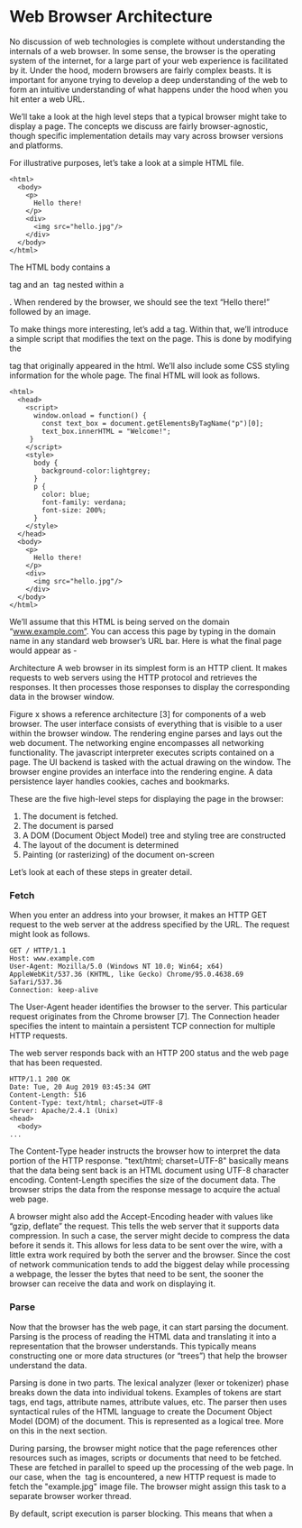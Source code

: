 # Web Browser Architecture

No discussion of web technologies is complete without understanding the internals of a web browser. In some sense, the browser is the operating system of the internet, for a large part of your web experience is facilitated by it. Under the hood, modern browsers are fairly complex beasts. It is important for anyone trying to develop a deep understanding of the web to form an intuitive understanding of what happens under the hood when you hit enter a web URL.

We’ll take a look at the high level steps that a typical browser might take to display a page. The concepts we discuss are fairly browser-agnostic, though specific implementation details may vary across browser versions and platforms. 

For illustrative purposes, let’s take a look at a simple HTML file.

```
<html>
  <body>
    <p>
      Hello there!
    </p>
    <div> 
      <img src="hello.jpg"/>
    </div>
  </body>
</html>
```

The HTML body contains a <p> tag and an <img> tag nested within a <div>. When rendered by the browser, we should see the text “Hello there!” followed by an image.

To make things more interesting, let’s add a <head> tag. Within that, we’ll introduce a simple script that modifies the text on the page. This is done by modifying the <p> tag that originally appeared in the html. We’ll also include some CSS styling information for the whole page. The final HTML will look as follows.

```
<html>
  <head>
    <script>
      window.onload = function() {
        const text_box = document.getElementsByTagName("p")[0];
        text_box.innerHTML = "Welcome!";
     }
    </script>
    <style>
      body {
        background-color:lightgrey;
      }
      p {
        color: blue;
        font-family: verdana;
        font-size: 200%;
      }
    </style>
  </head>
  <body>
    <p>
      Hello there!
    </p>
    <div> 
      <img src="hello.jpg"/>
    </div>
  </body>
</html>
```

We’ll assume that this HTML is being served on the domain “www.example.com”. You can access this page by typing in the domain name in any standard web browser’s URL bar. Here is what the final page would appear as -

Architecture
A web browser in its simplest form is an HTTP client. It makes requests to web servers using the HTTP protocol and retrieves the responses. It then processes those responses to display the corresponding data in the browser window.

Figure x shows a reference architecture [3] for components of a web browser.
The user interface consists of everything that is visible to a user within the browser window.
The rendering engine parses and lays out the web document.
The networking engine encompasses all networking functionality.
The javascript interpreter executes scripts contained on a page.
The UI backend is tasked with the actual drawing on the window. 
The browser engine provides an interface into the rendering engine.
A data persistence layer handles cookies, caches and bookmarks.

These are the five high-level steps for displaying the page in the browser:
1. The document is fetched.
2. The document is parsed
3. A DOM (Document Object Model) tree and styling tree are constructed
4. The layout of the document is determined
5. Painting (or rasterizing) of the document on-screen

Let’s look at each of these steps in greater detail.

### Fetch
When you enter an address into your browser, it makes an HTTP GET request to the web server at the address specified by the URL. The request might look as follows.

```
GET / HTTP/1.1
Host: www.example.com
User-Agent: Mozilla/5.0 (Windows NT 10.0; Win64; x64) AppleWebKit/537.36 (KHTML, like Gecko) Chrome/95.0.4638.69 Safari/537.36
Connection: keep-alive
```

The User-Agent header identifies the browser to the server. This particular request originates from the Chrome browser [7]. The Connection header specifies the intent to maintain a persistent TCP connection for multiple HTTP requests.

The web server responds back with an HTTP 200 status and the web page that has been requested.

```
HTTP/1.1 200 OK
Date: Tue, 20 Aug 2019 03:45:34 GMT
Content-Length: 516
Content-Type: text/html; charset=UTF-8
Server: Apache/2.4.1 (Unix)
<head>
  <body>
...
```

The Content-Type header instructs the browser how to interpret the data portion of the HTTP response. "text/html; charset=UTF-8"  basically means that the data being sent back is an HTML document using UTF-8 character encoding. Content-Length specifies the size of the document data. The browser strips the data from the response message to acquire the actual web page.

A browser might also add the Accept-Encoding header with values like “gzip, deflate”
the request. This tells the web server that it supports data compression. In such a case, the server might decide to compress the data before it sends it. This allows for less data to be sent over the wire, with a little extra work required by both the server and the browser. Since the cost of network communication tends to add the biggest delay while processing a webpage, the lesser the bytes that need to be sent, the sooner the browser can receive the data and work on displaying it.

### Parse
Now that the browser has the web page, it can start parsing the document. Parsing is the process of reading the HTML data and translating it into a representation that the browser understands. This typically means constructing one or more data structures (or “trees”) that help the browser understand the data.

Parsing is done in two parts. The lexical analyzer (lexer or tokenizer) phase breaks down the data into individual tokens. Examples of tokens are start tags, end tags, attribute names, attribute values, etc. The parser then uses syntactical rules of the HTML language to create the Document Object Model (DOM) of the document. This is represented as a logical tree. More on this in the next section.

During parsing, the browser might notice that the page references other resources such as images, scripts or documents that need to be fetched. These are fetched in parallel to speed up the processing of the web page. In our case, when the <img> tag is encountered, a new HTTP request is made to fetch the "example.jpg" image file. The browser might assign this task to a separate browser worker thread.

By default, script execution is parser blocking. This means that when a <script> tag is encountered, the browser will pause the parsing of the document and call upon the Javascript interpreter to run the code between <script> tags. Further parsing is only resumed once script execution is complete. The script from our example sets up a custom handler to the window.onload property. This indicates to the browser that the handler code is meant to be executed once the whole webpage has been loaded.
Tree Construction
The DOM is an "object" representation (in the programming language sense) of all the elements and content in a web document. It provides an interface for programming languages (say Javascript) to interact with and manipulate the document. This allows web pages to be dynamic and interactive. The DOM represents a document as a logical tree and its generation is specified in the HTML standard [6]. You can use the Inspect option in Chrome to look at the DOM tree of a web page.

The DOM tree consists of nodes that represent the parts of the document. Every tag in the  HTML ends up being stored hierarchically as a node in the tree. The browser does not necessarily need to store the data internally as a tree, as long as it exposes an interface consistent with the DOM interface. The DOM tree created from our example file looks like this -




The browser also parses the style information from CSS styling sheets and tag attributes to generate separate styling trees. The nodes in the styling tree may or may not have 1:1 correspondence with the nodes of the DOM tree. Here is an example of what that might look like for our example HTML.




### Layout
By the end of the previous stage, the browser has figured out the elements of the document and some of their visual characteristics. It can now use this information to compute the layout of each visible element on the screen. The layout step determines the geometry and position of every object that is to be rendered. The layout process is also known as the reflow process. 


The browser has to maintain the positions of each element with respect to each other. Since this stage can be a computationally expensive process, the browser applies several optimizations here. For instance, it may group elements whose positions affect each other. This way, if the position of one of the elements changes, it only has to update the group and not recompute the layout of every element on the page.

### Paint
This is the final phase of displaying a page when the actual pixels are painted on-screen. This involves displaying every visual aspect of an element such as its color, size, text, borders etc.

Objects are rendered in the order in which they should be displayed, from objects in the back to those in the front. A z-index might be set for each element to determine the order in which they will be drawn. For instance, the background will be drawn before the overlaying text and divs.

The browser may make use of the GPU to accelerate the drawing process. As this stage is expensive, it employs several tricks here to speed up the process. Slow rendering can significantly affect user attention. A browser may try to batch paint operations and minimize the number of repaints it needs to keep the web page responsive. On changes to the DOM, rather than recalculating the whole layout and re-painting everything, it will try to only re-paint the portions on the screen that actually change. 

Elements hidden by larger objects may not be painted at all. Larger web pages that don’t fit on the screen will have portions not actively visible. The browser may choose to only render those parts if the user scrolls to those regions.

By the end of this stage, we will have a fully rendered web page in our browser. Or will we?

### Interactivity
In recent years, it’s more common to have web pages that are interactive. This interactivity is brought in part through languages such as Javascript, that can access and modify the DOM. Whenever this happens, the browser has to update parts of the DOM trees. Layouts may change and parts of the screen may need to be redrawn.

In our demo page, we have a script that modifies the paragraph tag and changes the text to “Welcome”. In the initial rendering, the browser might display “Hello there!”. After the page is loaded, the script handler is executed which updates the innerHTML of the <p> tag. This re-engages the browser to update this part of the page, replace the text and redraw it on the screen. This update might happen in the blink of an eye and may not be noticeable.
